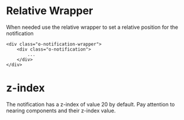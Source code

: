# Relative Wrapper

When needed use the relative wrapper to set a relative position for the notification

```
<div class="o-notification-wrapper">
    <div class="o-notification">
        ...
    </div>
</div>
```


# z-index

The notification has a z-index of value 20 by default. 
Pay attention to nearing components and their z-index value. 
